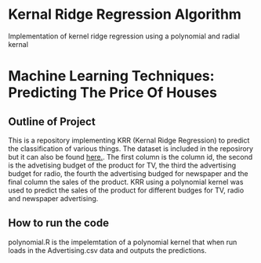 # Kernal Ridge Regression Algorithm
Implementation of kernel ridge regression using a polynomial and radial kernal

# Machine Learning Techniques: Predicting The Price Of Houses #
## Outline of Project ##

This is a repository implementing KRR (Kernal Ridge Regression) to predict the classification of various things. The dataset is included in the reposirory but it can also be found [here.](http://www-bcf.usc.edu/~gareth/ISL/Advertising.csv). The first column is the column id, the second is the advetising budget of the product for TV, the third the advertising budget for radio, the fourth the advertising budged for newspaper and the final column the sales of the product. KRR using a polynomial kernel was used to predict the sales of the product for different budges for TV, radio and newspaper advertising. 

## How to run the code ##
polynomial.R is the impelemtation of a polynomial kernel that when run loads in the Advertising.csv data and outputs the predictions.
